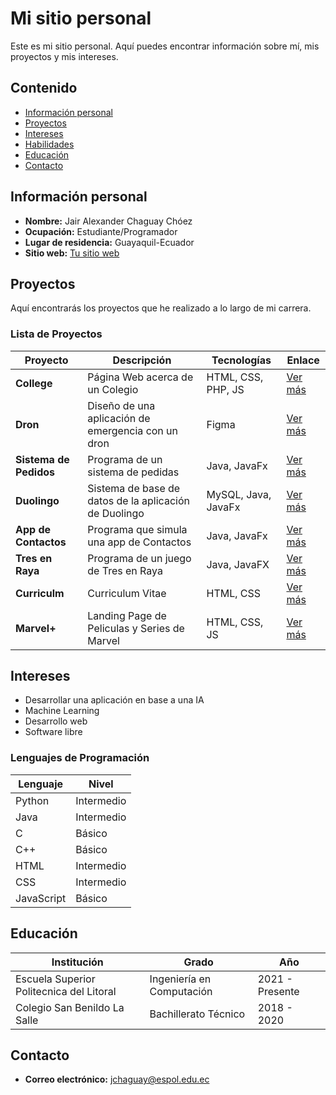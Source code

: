 # Mi sitio personal
Este es mi sitio personal. Aquí puedes encontrar información sobre mí, mis
proyectos y mis intereses.
## Contenido
* [Información personal](#información-personal)
* [Proyectos](#proyectos)
* [Intereses](#intereses)
* [Habilidades](#habilidades)
* [Educación](#educación)
* [Contacto](#contacto)
## Información personal
* **Nombre:** Jair Alexander Chaguay Chóez
* **Ocupación:** Estudiante/Programador
* **Lugar de residencia:** Guayaquil-Ecuador
* **Sitio web:** [Tu sitio web](https://jair-chaguay.github.io/curriculum/)
## Proyectos
Aquí encontrarás los proyectos que he realizado a lo largo de mi carrera.
### Lista de Proyectos

| Proyecto          | Descripción                                                    | Tecnologías           | Enlace                           |
|-------------------|----------------------------------------------------------------|-----------------------|----------------------------------|
| **College**       | Página Web acerca de un Colegio                                | HTML, CSS, PHP, JS    | [Ver más](https://colegiofiscalsimonbolivar-simulators.netlify.app/) |
| **Dron**          | Diseño de una aplicación de emergencia con un dron             | Figma                 | [Ver más](https://www.figma.com/proto/453F1IG0e1xKUBE0k8g5DY/Dron?node-id=7-8&scaling=scale-down&page-id=0%3A1&starting-point-node-id=19%3A2) |
| **Sistema de Pedidos**    |Programa de un sistema de pedidas                              | Java, JavaFx | [Ver más](https://github.com/jair-chaguay/Sistema_de_Pedidos) |
| **Duolingo**    | Sistema de base de datos de la aplicación de Duolingo                             | MySQL, Java, JavaFx        | [Ver más](https://github.com/jair-chaguay/Simulacion_Bd_Duolingo) |
| **App de Contactos**    | Programa que simula una app de Contactos                               | Java, JavaFx    | [Ver más](https://github.com/Niariasve/AppContactos) |
| **Tres en Raya**    | Programa de un juego de Tres en Raya                            | Java, JavaFX  | [Ver más](https://github.com/jair-chaguay/AppTicTacToe) |
| **Curriculm**    | Curriculum Vitae                              | HTML, CSS      | [Ver más](https://jair-chaguay.github.io/curriculum/) |
| **Marvel+**    | Landing Page de Peliculas y Series de Marvel                              | HTML, CSS, JS    | [Ver más](https://jair-chaguay.github.io/landing_Page/)|

## Intereses
- Desarrollar una aplicación en base a una IA
- Machine Learning
- Desarrollo web
- Software libre
### Lenguajes de Programación

| Lenguaje          | Nivel        |
|-------------------|--------------|
| Python            | Intermedio     |
| Java              | Intermedio   |
| C              | Básico       |
| C++               | Básico       |
| HTML       | Intermedio     |
| CSS              | Intermedio       |
| JavaScript        | Básico     |

## Educación

| Institución                     | Grado                | Año            |
|---------------------------------|----------------------|----------------|
| Escuela Superior Politecnica del Litoral              | Ingeniería en Computación| 2021 - Presente |
| Colegio San Benildo La Salle                     | Bachillerato Técnico | 2018 - 2020    |


## Contacto
- **Correo electrónico:** [jchaguay@espol.edu.ec](mailto:jchaguay@espol.edu.ec)
